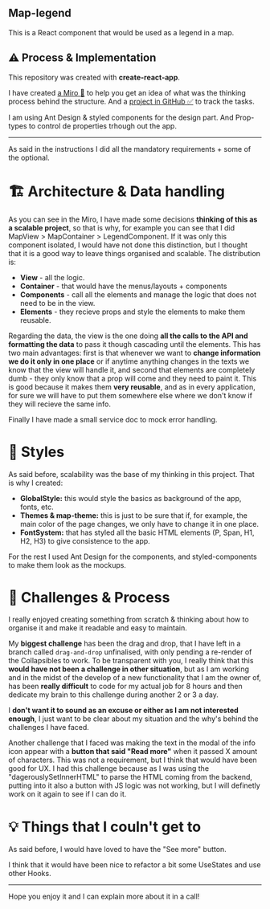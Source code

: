 ## Map-legend
This is a React component that would be used as a legend in a map. 

## ⚠️ Process & Implementation

This repository was created with **create-react-app**. 

I have created [a Miro 🥚](https://miro.com/app/board/uXjVO2uh7_o=/) to help you get an idea of what was the thinking process behind the structure. And a [project in GitHub ✅](https://github.com/mariasola/map-legend/projects/1) to track the tasks.

I am using Ant Design & styled components for the design part. And Prop-types to control de properties trhough out the app. 

---

As said in the instructions I did all the mandatory requirements +  some of the optional. 
# 🏗️ Architecture & Data handling

As you can see in the Miro, I have made some decisions **thinking of this as a scalable project**, so that is why, for example you can see that I did MapView > MapContainer > LegendComponent. If it was only this component isolated, I would have not done this distinction, but I thought that it is a good way to leave things organised and scalable. The distribution is:
- **View** - all the logic.
- **Container** - that would have the menus/layouts + components
- **Components** - call all the elements and manage the logic that does not need to be in the view.
- **Elements** - they recieve props and style the elements to make them reusable. 

Regarding the data, the view is the one doing **all the calls to the API and formatting the data** to pass it though cascading until the elements. This has two main advantages: first is that whenever we want to **change information we do it only in one place** or if anytime anything changes in the texts we know that the view will handle it, and second that elements are completely dumb - they only know that a prop will come and they need to paint it. This is good because it makes them **very reusable**, and as in every application, for sure we will have to put them somewhere else where we don't know if they will recieve the same info. 

Finally I have made a small service doc to mock error handling. 
# 🎨 Styles

As said before, scalability was the base of my thinking in this project. That is why I created:
- **GlobalStyle:** this would style the basics as background of the app, fonts, etc.
- **Themes & map-theme:** this is just to be sure that if, for example, the main color of the page changes, we only have to change it in one place.
- **FontSystem:** that has styled all the basic HTML elements (P, Span, H1, H2, H3) to give consistence to the app.

For the rest I used Ant Design for the components, and styled-components to make them look as the mockups. 

# 🧨 Challenges & Process

I really enjoyed creating something from scratch & thinking about how to organise it and make it readable and easy to maintain.

My **biggest challenge** has been the drag and drop, that I have left in a branch called `drag-and-drop` unfinalised, with only pending a re-render of the Collapsibles to work. To be transparent with you, I really think that this **would have not been a challenge in other situation**, but as I am working and in the midst of the develop of a new functionality that I am the owner of, has been **really difficult** to code for my actual job for 8 hours and then dedicate my brain to this challenge during another 2 or 3 a day. 

I **don't want it to sound as an excuse or either as I am not interested enough**, I just want to be clear about my situation and the why's behind the challenges I have faced. 

Another challenge that I faced was making the text in the modal of the info icon appear with a **button that said "Read more"** when it passed X amount of characters. This was not a requirement, but I think that would have been good for UX. I had this challenge because as I was using the "dagerouslySetInnerHTML" to parse the HTML coming from the backend, putting into it also a button with JS logic was not working, but I will definetly work on it again to see if I can do it. 

# 💡 Things that I couln't get to

As said before, I would have loved to have the "See more" button.

I think that it would have been nice to refactor a bit some UseStates and use other Hooks. 


---

Hope you enjoy it and I can explain more about it in a call!
